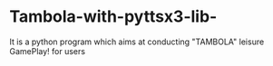 # Tambola-with-pyttsx3-lib-
It is a python program which aims at conducting "TAMBOLA" leisure GamePlay! for users 
